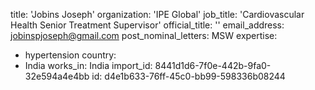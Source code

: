 title: 'Jobins Joseph'
organization: 'IPE Global'
job_title: 'Cardiovascular Health Senior Treatment Supervisor'
official_title: ''
email_address: jobinspjoseph@gmail.com
post_nominal_letters: MSW
expertise:
  - hypertension
country:
  - India
works_in: India
import_id: 8441d1d6-7f0e-442b-9fa0-32e594a4e4bb
id: d4e1b633-76ff-45c0-bb99-598336b08244
